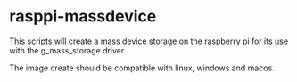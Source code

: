 # rasppi-massdevice
This scripts will create a mass device storage on the raspberry pi for its use with the g_mass_storage driver.

The image create should be compatible with linux, windows and macos.
